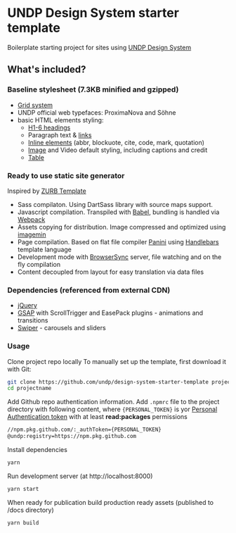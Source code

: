 # UNDP Design System starter template
Boilerplate starting project for sites using [UNDP Design System](https://design.undp.org)

## What's included?

### **Baseline stylesheet** (7.3KB minified and gzipped)
- [Grid system](https://design.undp.org/?path=/story/foundation-layout-grid--page)
- UNDP official web typefaces: ProximaNova and Söhne
- basic HTML elements styling:
  - [H1-6 headings](https://design.undp.org/?path=/story/foundation-typography-base-typography--headings)
  - Paragraph text & [links](https://design.undp.org/?path=/story/foundation-typography-links--links)
  - [Inline elements](https://design.undp.org/?path=/docs/foundation-typography-base-typography) (abbr, blockuote, cite, code, mark, quotation)
  - [Image](https://design.undp.org/?path=/story/foundation-images-image-with-credit-caption--image-with-credit-caption) and Video default styling, including captions and credit
  - [Table](https://design.undp.org/?path=/story/foundation-typography-table--table)

### **Ready to use static site generator**
Inspired by [ZURB Template](https://get.foundation/sites/docs/starter-projects.html#zurb-template)
- Sass compilaton. Using DartSass library with source maps support.
- Javascript compilation. Transpiled with [Babel](https://babeljs.io/), bundling is handled via [Webpack](https://webpack.js.org/)
- Assets copying for distribution. Image compressed and optimized using [imagemin](https://github.com/imagemin/imagemin)
- Page compilation. Based on flat file compiler [Panini](https://get.foundation/sites/docs/panini.html) using [Handlebars](https://handlebarsjs.com/) template language
- Development mode with [BrowserSync](https://browsersync.io/) server, file watching and on the fly compilation
- Content decoupled from layout for easy translation via data files

### Dependencies (referenced from external CDN)
- [jQuery](https://jquery.com/)
- [GSAP](https://greensock.com/gsap/) with ScrollTrigger and EasePack plugins - animations and transitions
- [Swiper](https://swiperjs.com/) - carousels and sliders

### **Usage**

Clone project repo locally
To manually set up the template, first download it with Git:
```bash
git clone https://github.com/undp/design-system-starter-template projectname
cd projectname
```

Add Github repo authentication information.
Add `.npmrc` file to the project directory with following content, where `{PERSONAL_TOKEN}` is yor [Personal Authentication token](https://docs.github.com/en/authentication/keeping-your-account-and-data-secure/creating-a-personal-access-token#creating-a-personal-access-token-classic) with at least **read:packages** permissions
```bash
//npm.pkg.github.com/:_authToken={PERSONAL_TOKEN}
@undp:registry=https://npm.pkg.github.com
```


Install dependencies
```bash
yarn
```

Run development server (at http://localhost:8000)
```bash
yarn start
```

When ready for publication build production ready assets (published to /docs directory)
```bash
yarn build
```
